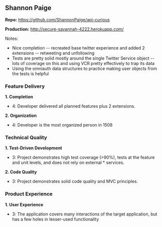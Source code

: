 ## Shannon Paige

**Repo:** https://github.com/ShannonPaige/api-curious

**Production:** http://secure-savannah-4222.herokuapp.com/

Notes:

* Nice completion -- recreated base twitter experience and added
2 extensions -- retweeting and unfollowing
* Tests are pretty solid mostly around the single Twitter Service object --
lots of coverage on this and using VCR pretty effectively to trap its data
* Using the omniauth data structures to practice making user objects from
the tests is helpful

### Feature Delivery

**1. Completion**

* 4: Developer delivered all planned features plus 2 extensions.

**2. Organization**

* 4: Developer is the most organized person in 1508

### Technical Quality

**1. Test-Driven Development**

* 3: Project demonstrates high test coverage (>90%), tests at the feature and unit levels, and does not rely on external * services.

**2. Code Quality**

* 3: Project demonstrates solid code quality and MVC principles.

### Product Experience

**1. User Experience**

* 3: The application covers many interactions of the target application, but has a few holes in lesser-used functionality
